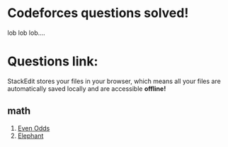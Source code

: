 # Codeforces questions solved!

lob lob lob....


# Questions link:

StackEdit stores your files in your browser, which means all your files are automatically saved locally and are accessible **offline!**

## math
 1. [Even Odds](https://codeforces.com/problemset/problem/318/A)
 2. [Elephant](https://codeforces.com/problemset/problem/617/A)
